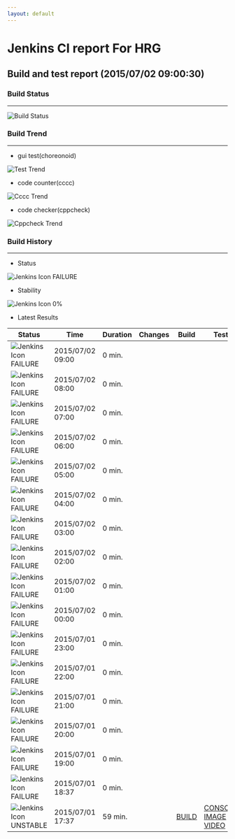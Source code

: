 ```yaml
---
layout: default
---
```

# Jenkins CI report For HRG
## Build and test report (2015/07/02 09:00:30)
### Build Status
___
![Build Status](http://jenkinshrg.github.io/images/badge.svg)
  
### Build Trend
___
* gui test(choreonoid)
  
![Test Trend](http://jenkinshrg.github.io/images/test.png)
  
* code counter(cccc)
  
![Cccc Trend](http://jenkinshrg.github.io/images/cccc.png)
  
* code checker(cppcheck)
  
![Cppcheck Trend](http://jenkinshrg.github.io/images/cppcheck.png)
  
### Build History
___
* Status
  
![Jenkins Icon](http://jenkinshrg.github.io/images/48x48/red.png)
FAILURE
  
* Stability
  
![Jenkins Icon](http://jenkinshrg.github.io/images/48x48/health-00to19.png)
0%
  
* Latest Results
  
|Status|Time|Duration|Changes|Build|Test|Note|
|---|---|---|---|---|---|---|
|![Jenkins Icon](http://jenkinshrg.github.io/images/24x24/red.png)FAILURE|2015/07/02 09:00|0 min.|||| |
|![Jenkins Icon](http://jenkinshrg.github.io/images/24x24/red.png)FAILURE|2015/07/02 08:00|0 min.|||| |
|![Jenkins Icon](http://jenkinshrg.github.io/images/24x24/red.png)FAILURE|2015/07/02 07:00|0 min.|||| |
|![Jenkins Icon](http://jenkinshrg.github.io/images/24x24/red.png)FAILURE|2015/07/02 06:00|0 min.|||| |
|![Jenkins Icon](http://jenkinshrg.github.io/images/24x24/red.png)FAILURE|2015/07/02 05:00|0 min.|||| |
|![Jenkins Icon](http://jenkinshrg.github.io/images/24x24/red.png)FAILURE|2015/07/02 04:00|0 min.|||| |
|![Jenkins Icon](http://jenkinshrg.github.io/images/24x24/red.png)FAILURE|2015/07/02 03:00|0 min.|||| |
|![Jenkins Icon](http://jenkinshrg.github.io/images/24x24/red.png)FAILURE|2015/07/02 02:00|0 min.|||| |
|![Jenkins Icon](http://jenkinshrg.github.io/images/24x24/red.png)FAILURE|2015/07/02 01:00|0 min.|||| |
|![Jenkins Icon](http://jenkinshrg.github.io/images/24x24/red.png)FAILURE|2015/07/02 00:00|0 min.|||| |
|![Jenkins Icon](http://jenkinshrg.github.io/images/24x24/red.png)FAILURE|2015/07/01 23:00|0 min.|||| |
|![Jenkins Icon](http://jenkinshrg.github.io/images/24x24/red.png)FAILURE|2015/07/01 22:00|0 min.|||| |
|![Jenkins Icon](http://jenkinshrg.github.io/images/24x24/red.png)FAILURE|2015/07/01 21:00|0 min.|||| |
|![Jenkins Icon](http://jenkinshrg.github.io/images/24x24/red.png)FAILURE|2015/07/01 20:00|0 min.|||| |
|![Jenkins Icon](http://jenkinshrg.github.io/images/24x24/red.png)FAILURE|2015/07/01 19:00|0 min.|||| |
|![Jenkins Icon](http://jenkinshrg.github.io/images/24x24/red.png)FAILURE|2015/07/01 18:37|0 min.|||| |
|![Jenkins Icon](http://jenkinshrg.github.io/images/24x24/yellow.png)UNSTABLE|2015/07/01 17:37|59 min.||[BUILD](https://drive.google.com/file/d/0B54sHwaxmuM4ZllJYk9NMjVqV0k/view?usp=drivesdk) |[CONSOLE](https://drive.google.com/file/d/0B54sHwaxmuM4TzRrLXYwdVFtUU0/view?usp=drivesdk) [IMAGE](https://drive.google.com/file/d/0B54sHwaxmuM4cmV4cGV1TkxUNkE/edit?usp=drivesdk) [VIDEO](https://drive.google.com/file/d/0B54sHwaxmuM4eUV5VWVkWVJqSUU/edit?usp=drivesdk) |STOP RED|

